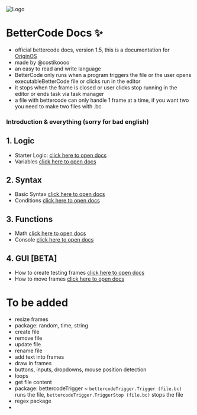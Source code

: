 ![Logo](https://github.com/Mistium/Origin-OS/blob/main/3rd%20Party/3rdPartyLanguages/BC/logo.png)
# **BetterCode Docs** ✨
- official bettercode docs, version 1.5, this is a documentation for [OriginOS](https://github.com/Mistium/Origin-OS)
- made by @costikoooo
- an easy to read and write language
- BetterCode only runs when a program triggers the file or the user opens executableBetterCode file or clicks run in the editor
- it stops when the frame is closed or user clicks stop running in the editor or ends task via task manager
- a file with bettercode can only handle 1 frame at a time, if you want two you need to make two files with .bc

### Introduction & everything (sorry for bad english)

## 1. Logic
- Starter Logic:
[click here to open docs](https://github.com/Mistium/Origin-OS/blob/main/3rd%20Party/3rdPartyLanguages/BC/logic.md)
- Variables
[click here to open docs](https://github.com/Mistium/Origin-OS/blob/main/3rd%20Party/3rdPartyLanguages/BC/variables.md)

## 2. Syntax
- Basic Syntax
[click here to open docs](https://github.com/Mistium/Origin-OS/blob/main/3rd%20Party/3rdPartyLanguages/BC/basicsyntax.md)
- Conditions
[click here to open docs](https://github.com/Mistium/Origin-OS/blob/main/3rd%20Party/3rdPartyLanguages/BC/conditions.md)

## 3. Functions
- Math
[click here to open docs](https://github.com/Mistium/Origin-OS/blob/main/3rd%20Party/3rdPartyLanguages/BC/math.md)
- Console
[click here to open docs](https://github.com/Mistium/Origin-OS/blob/main/3rd%20Party/3rdPartyLanguages/BC/console.md)

## 4. GUI [BETA]
- How to create testing frames
[click here to open docs](https://github.com/Mistium/Origin-OS/blob/main/3rd%20Party/3rdPartyLanguages/BC/gui.md)
- How to move frames
[click here to open docs](https://github.com/Mistium/Origin-OS/blob/main/3rd%20Party/3rdPartyLanguages/BC/guimove.md)

# To be added
- resize frames
- package: random, time, string
- create file
- remove file
- update file
- rename file
- add text into frames
- draw in frames
- buttons, inputs, dropdowns, mouse position detection
- loops
- get file content
- package: bettercodeTrigger ~ `bettercodeTrigger.Trigger (file.bc)` runs the file, `bettercodeTrigger.TriggerStop (file.bc)` stops the file
- regex package
- 

